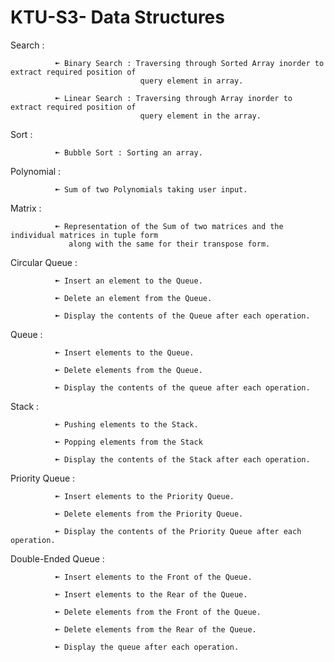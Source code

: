 # KTU-S3- Data Structures

 Search : 

              ➼ Binary Search : Traversing through Sorted Array inorder to extract required position of 
                                 query element in array.
              
              ➼ Linear Search : Traversing through Array inorder to extract required position of 
                                 query element in the array.
          
 Sort :

              ➼ Bubble Sort : Sorting an array.

 Polynomial : 

              ➼ Sum of two Polynomials taking user input.
              
 Matrix : 

              ➼ Representation of the Sum of two matrices and the individual matrices in tuple form  
                 along with the same for their transpose form.

 Circular Queue : 

              ➼ Insert an element to the Queue.
              
              ➼ Delete an element from the Queue.
              
              ➼ Display the contents of the Queue after each operation.
              

 Queue : 

              ➼ Insert elements to the Queue.
              
              ➼ Delete elements from the Queue.
              
              ➼ Display the contents of the queue after each operation.
              

 Stack : 

              ➼ Pushing elements to the Stack.
              
              ➼ Popping elements from the Stack
              
              ➼ Display the contents of the Stack after each operation.
              
 Priority Queue : 

              ➼ Insert elements to the Priority Queue.
              
              ➼ Delete elements from the Priority Queue.
              
              ➼ Display the contents of the Priority Queue after each operation.
              
 Double-Ended Queue : 

              ➼ Insert elements to the Front of the Queue.
              
              ➼ Insert elements to the Rear of the Queue.
              
              ➼ Delete elements from the Front of the Queue.  
              
              ➼ Delete elements from the Rear of the Queue.
              
              ➼ Display the queue after each operation.


